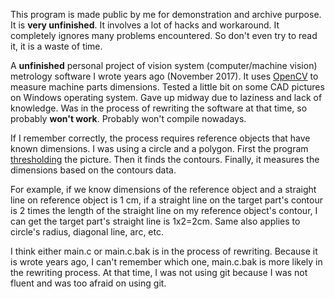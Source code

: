 This program is made public by me for demonstration and archive purpose. It is **very unfinished**. It involves a lot of hacks and workaround. It completely ignores many problems encountered. So don't even try to read it, it is a waste of time.

A **unfinished** personal project of vision system (computer/machine vision) metrology software I wrote years ago (November 2017). It uses [OpenCV](https://github.com/opencv/opencv) to measure machine parts dimensions. Tested a little bit on some CAD pictures on Windows operating system. Gave up midway due to laziness and lack of knowledge. Was in the process of rewriting the software at that time, so probably **won't work**. Probably won't compile nowadays.

If I remember correctly, the process requires reference objects that have known dimensions. I was using a circle and a polygon. First the program [thresholding](https://en.wikipedia.org/wiki/Thresholding_(image_processing)) the picture. Then it finds the contours. Finally, it measures the dimensions based on the contours data.

For example, if we know dimensions of the reference object and a straight line on reference object is 1 cm, if a straight line on the target part's contour is 2 times the length of the straight line on my reference object's contour, I can get the target part's straight line is 1x2=2cm. Same also applies to circle's radius, diagonal line, arc, etc.

I think either main.c or main.c.bak is in the process of rewriting. Because it is wrote years ago, I can't remember which one, main.c.bak is more likely in the rewriting process. At that time, I was not using git because I was not fluent and was too afraid on using git.
